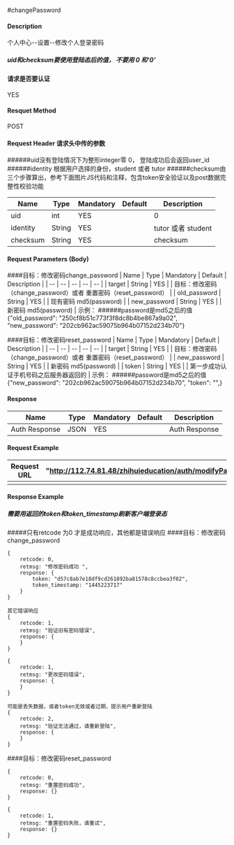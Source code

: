 #changePassword 
#### Description
个人中心--设置--修改个人登录密码

##### uid和checksum要使用登陆态后的值， 不要用 0 和‘0’

#### 请求是否要认证
YES

#### Resquet Method
POST


#### Request Header 请求头中传的参数
######uid没有登陆情况下为整形integer零 0， 登陆成功后会返回user_id
######identity 根据用户选择的身份，student 或者 tutor
######checksum由三个步骤算出，参考下面图片JS代码和注释，包含token安全验证以及post数据完整性校验功能

| Name | Type | Mandatory | Default | Description |
| -- | -- | -- | -- | -- |
| uid | int | YES |  | 0 |
| identity    | String | YES |  | tutor 或者 student|
| checksum    | String | YES |  | checksum|


#### Request Parameters (Body)

####目标：修改密码change_password
| Name | Type | Mandatory | Default | Description |
| -- | -- | -- | -- | -- |
| target    | String | YES |  | 目标：修改密码（change_password）或者 重置密码（reset_password） |
| old_password    | String | YES |  | 现有密码 md5(password) |
| new_password    | String | YES |  | 新密码 md5(password) |
示例： 
######password是md5之后的值
{"old_password": "250cf8b51c773f3f8dc8b4be867a9a02", "new_password": "202cb962ac59075b964b07152d234b70"}


####目标：修改密码reset_password
| Name | Type | Mandatory | Default | Description |
| -- | -- | -- | -- | -- |
| target    | String | YES |  | 目标：修改密码（change_password）或者 重置密码（reset_password） |
| new_password    | String | YES |  | 新密码 md5(password) |
| token    | String | YES |  | 第一步成功认证手机号码之后服务器返回的 |
示例： 
######password是md5之后的值
{"new_password": "202cb962ac59075b964b07152d234b70", "token": "",}

#### Response
| Name | Type | Mandatory | Default | Description |
| -- | -- | -- | -- | -- |
| Auth Response | JSON | YES| | Auth Response |


#### Request Example

|Request URL | "http://112.74.81.48/zhihuieducation/auth/modifyPassword" |
| --| -- |
| | |

#### Response Example
##### 需要用返回的token和token_timestamp刷新客户端登录态

#####只有retcode 为0 才是成功响应，其他都是错误响应
####目标：修改密码change_password
```
{
    retcode: 0, 
    retmsg: "修改密码成功 ",
    response: {
        token: "d57c8ab7e18df9cd261892ba81578c8ccbea3f02",
        token_timestamp: "1445223717"
    }
}

其它错误响应
{
    retcode: 1, 
    retmsg: "验证旧有密码错误",
    response: {
    }
}

{
    retcode: 1, 
    retmsg: "更改密码错误",
    response: {
    }
}

可能是丢失数据，或者token无效或者过期，提示用户重新登陆
{
    retcode: 2, 
    retmsg: "验证无法通过，请重新登陆",
    response: {
    }
}
```


####目标：修改密码reset_password
```
{
    retcode: 0, 
    retmsg: "重置密码成功",
    response: {}
}

{
    retcode: 1, 
    retmsg: "重置密码失败，请重试",
    response: {}
}
```



```



